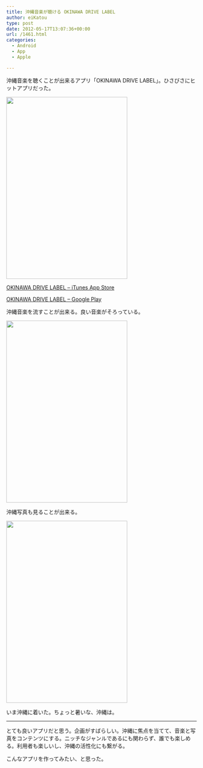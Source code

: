 ```yaml
---
title: 沖縄音楽が聴ける OKINAWA DRIVE LABEL
author: eiKatou
type: post
date: 2012-05-17T13:07:36+00:00
url: /1461.html
categories:
  - Android
  - App
  - Apple

---
```

沖縄音楽を聴くことが出来るアプリ「OKINAWA DRIVE LABEL」。ひさびさにヒットアプリだった。

[<img src="http://eikatou.net/blog/wp-content/uploads/2012/05/20120518a.jpg" alt="" title="20120518a" width="320" height="480" class="alignnone size-full wp-image-1464" srcset="/uploads/2012/05/20120518a.jpg 320w, /uploads/2012/05/20120518a-200x300.jpg 200w" sizes="(max-width: 320px) 100vw, 320px" />][1]
  
[OKINAWA DRIVE LABEL &#8211; iTunes App Store][2]
  
[OKINAWA DRIVE LABEL &#8211; Google Play][3] 

沖縄音楽を流すことが出来る。良い音楽がそろっている。
  
[<img src="http://eikatou.net/blog/wp-content/uploads/2012/05/20120518b.jpg" alt="" title="20120518b" width="320" height="480" class="alignnone size-full wp-image-1463" srcset="/uploads/2012/05/20120518b.jpg 320w, /uploads/2012/05/20120518b-200x300.jpg 200w" sizes="(max-width: 320px) 100vw, 320px" />][4] 

沖縄写真も見ることが出来る。
  
[<img src="http://eikatou.net/blog/wp-content/uploads/2012/05/20120518c.jpg" alt="" title="20120518c" width="320" height="480" class="alignnone size-full wp-image-1462" srcset="/uploads/2012/05/20120518c.jpg 320w, /uploads/2012/05/20120518c-200x300.jpg 200w" sizes="(max-width: 320px) 100vw, 320px" />][5]

いま沖縄に着いた。ちょっと暑いな、沖縄は。

* * *

とても良いアプリだと思う。企画がすばらしい。沖縄に焦点を当てて、音楽と写真をコンテンツにする。ニッチなジャンルであるにも関わらず、誰でも楽しめる。利用者も楽しいし、沖縄の活性化にも繋がる。

こんなアプリを作ってみたい、と思った。

 [1]: http://eikatou.net/blog/wp-content/uploads/2012/05/20120518a.jpg
 [2]: http://itunes.apple.com/jp/app/okinawa-drive-label/id517215630?mt=8
 [3]: https://play.google.com/store/apps/details?id=jp.co.hangame.okinawa
 [4]: http://eikatou.net/blog/wp-content/uploads/2012/05/20120518b.jpg
 [5]: http://eikatou.net/blog/wp-content/uploads/2012/05/20120518c.jpg
